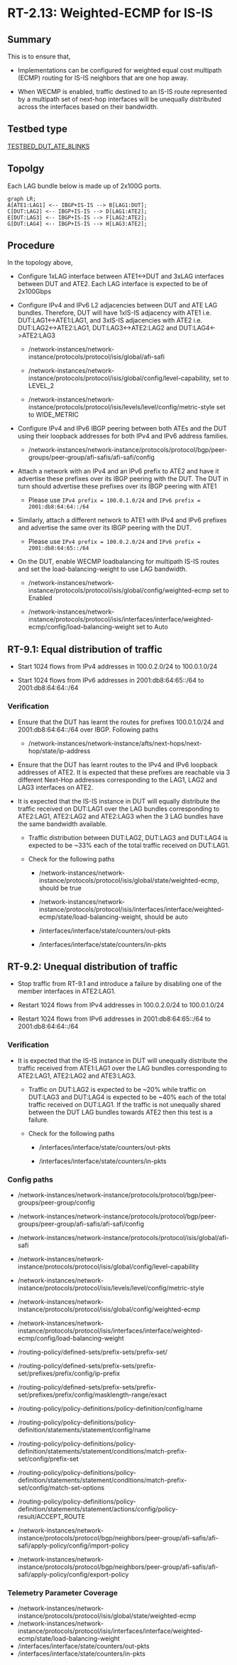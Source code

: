 # RT-2.13: Weighted-ECMP for IS-IS

## Summary

This is to ensure that,

*   Implementations can be configured for weighted equal cost multipath (ECMP)
    routing for IS-IS neighbors that are one hop away.

*   When WECMP is enabled, traffic destined to an IS-IS route represented by a
    multipath set of next-hop interfaces will be unequally distributed across
    the interfaces based on their bandwidth.

## Testbed type

[TESTBED_DUT_ATE_8LINKS](https://github.com/openconfig/featureprofiles/blob/main/topologies/atedut_8.testbed)

## Topolgy

Each LAG bundle below is made up of 2x100G ports.

```mermaid
graph LR;
A[ATE1:LAG1] <-- IBGP+IS-IS --> B[LAG1:DUT];
C[DUT:LAG2] <-- IBGP+IS-IS --> D[LAG1:ATE2];
E[DUT:LAG3] <-- IBGP+IS-IS --> F[LAG2:ATE2];
G[DUT:LAG4] <-- IBGP+IS-IS --> H[LAG3:ATE2];
```

## Procedure

In the topology above,

*   Configure 1xLAG interface between ATE1<->DUT and 3xLAG interfaces between
    DUT and ATE2. Each LAG interface is expected to be of 2x100Gbps

*   Configure IPv4 and IPv6 L2 adjacencies between DUT and ATE LAG bundles.
    Therefore, DUT will have 1xIS-IS adjacency with ATE1 i.e.
    DUT:LAG1<->ATE1:LAG1, and 3xIS-IS adjacencies with ATE2 i.e.
    DUT:LAG2<->ATE2:LAG1, DUT:LAG3<->ATE2:LAG2 and DUT:LAG4<->ATE2:LAG3

    *   /network-instances/network-instance/protocols/protocol/isis/global/afi-safi

    *   /network-instances/network-instance/protocols/protocol/isis/global/config/level-capability,
        set to LEVEL_2

    *   /network-instances/network-instance/protocols/protocol/isis/levels/level/config/metric-style
        set to WIDE_METRIC

*   Configure IPv4 and IPv6 IBGP peering between both ATEs and the DUT using
    their loopback addresses for both IPv4 and IPv6 address families.

    *   /network-instances/network-instance/protocols/protocol/bgp/peer-groups/peer-group/afi-safis/afi-safi/config

*   Attach a network with an IPv4 and an IPv6 prefix to ATE2 and have it
    advertise these prefixes over its IBGP peering with the DUT. The DUT in turn
    should advertise these prefixes over its IBGP peering with ATE1

    *   Please use `IPv4 prefix = 100.0.1.0/24` and `IPv6 prefix =
        2001:db8:64:64::/64`

*   Similarly, attach a different network to ATE1 with IPv4 and IPv6 prefixes
    and advertise the same over its IBGP peering with the DUT.

    *   Please use `IPv4 prefix = 100.0.2.0/24` and `IPv6 prefix =
        2001:db8:64:65::/64`

*   On the DUT, enable WECMP loadbalancing for multipath IS-IS routes and set
    the load-balancing-weight to use LAG bandwidth.

    *   /network-instances/network-instance/protocols/protocol/isis/global/config/weighted-ecmp
        set to Enabled

    *   /network-instances/network-instance/protocols/protocol/isis/interfaces/interface/weighted-ecmp/config/load-balancing-weight
        set to Auto

## RT-9.1: Equal distribution of traffic

*   Start 1024 flows from IPv4 addresses in 100.0.2.0/24 to 100.0.1.0/24

*   Start 1024 flows from IPv6 addresses in 2001:db8:64:65::/64 to
    2001:db8:64:64::/64


### Verification

*   Ensure that the DUT has learnt the routes for prefixes 100.0.1.0/24 and
    2001:db8:64:64::/64 over IBGP. Following paths

    *   /network-instances/network-instance/afts/next-hops/next-hop/state/ip-address

*   Ensure that the DUT has learnt routes to the IPv4 and IPv6 loopback
    addresses of ATE2. It is expected that these prefixes are reachable via 3
    different Next-Hop addresses corresponding to the LAG1, LAG2 and LAG3
    interfaces on ATE2.

*   It is expected that the IS-IS instance in DUT will equally distribute the
    traffic received on DUT:LAG1 over the LAG bundles corresponding to
    ATE2:LAG1, ATE2:LAG2 and ATE2:LAG3 when the 3 LAG bundles have the same
    bandwidth available.

    *   Traffic distribution between DUT:LAG2, DUT:LAG3 and DUT:LAG4 is expected
        to be ~33% each of the total traffic received on DUT:LAG1.

    *   Check for the following paths

        *   /network-instances/network-instance/protocols/protocol/isis/global/state/weighted-ecmp,
            should be true

        *   /network-instances/network-instance/protocols/protocol/isis/interfaces/interface/weighted-ecmp/state/load-balancing-weight,
            should be auto

        *   /interfaces/interface/state/counters/out-pkts

        *   /interfaces/interface/state/counters/in-pkts

## RT-9.2: Unequal distribution of traffic

*   Stop traffic from RT-9.1 and introduce a failure by disabling one of the
    member interfaces in ATE2:LAG1.

*   Restart 1024 flows from IPv4 addresses in 100.0.2.0/24 to 100.0.1.0/24

*   Restart 1024 flows from IPv6 addresses in 2001:db8:64:65::/64 to
    2001:db8:64:64::/64


### Verification

*   It is expected that the IS-IS instance in DUT will unequally distribute the
    traffic received from ATE1:LAG1 over the LAG bundles corresponding to
    ATE2:LAG1, ATE2:LAG2 and ATE3:LAG3.

    *   Traffic on DUT:LAG2 is expected to be ~20% while traffic on DUT:LAG3 and
        DUT:LAG4 is expected to be ~40% each of the total traffic received on
        DUT:LAG1. If the traffic is not unequally shared between the DUT LAG
        bundles towards ATE2 then this test is a failure.

    *   Check for the following paths

        *   /interfaces/interface/state/counters/out-pkts

        *   /interfaces/interface/state/counters/in-pkts

### Config paths

*   /network-instances/network-instance/protocols/protocol/bgp/peer-groups/peer-group/config
*   /network-instances/network-instance/protocols/protocol/bgp/peer-groups/peer-group/afi-safis/afi-safi/config

*   /network-instances/network-instance/protocols/protocol/isis/global/afi-safi

*   /network-instances/network-instance/protocols/protocol/isis/global/config/level-capability

*   /network-instances/network-instance/protocols/protocol/isis/levels/level/config/metric-style

*   /network-instances/network-instance/protocols/protocol/isis/global/config/weighted-ecmp

*   /network-instances/network-instance/protocols/protocol/isis/interfaces/interface/weighted-ecmp/config/load-balancing-weight

*   /routing-policy/defined-sets/prefix-sets/prefix-set/

*   /routing-policy/defined-sets/prefix-sets/prefix-set/prefixes/prefix/config/ip-prefix

*   /routing-policy/defined-sets/prefix-sets/prefix-set/prefixes/prefix/config/masklength-range/exact

*   /routing-policy/policy-definitions/policy-definition/config/name

*   /routing-policy/policy-definitions/policy-definition/statements/statement/config/name

*   /routing-policy/policy-definitions/policy-definition/statements/statement/conditions/match-prefix-set/config/prefix-set

*   /routing-policy/policy-definitions/policy-definition/statements/statement/conditions/match-prefix-set/config/match-set-options

*   /routing-policy/policy-definitions/policy-definition/statements/statement/actions/config/policy-result/ACCEPT_ROUTE

*   /network-instances/network-instance/protocols/protocol/bgp/neighbors/peer-group/afi-safis/afi-safi/apply-policy/config/import-policy

*   /network-instances/network-instance/protocols/protocol/bgp/neighbors/peer-group/afi-safis/afi-safi/apply-policy/config/export-policy

### Telemetry Parameter Coverage

*   /network-instances/network-instance/protocols/protocol/isis/global/state/weighted-ecmp
*   /network-instances/network-instance/protocols/protocol/isis/interfaces/interface/weighted-ecmp/state/load-balancing-weight
*   /interfaces/interface/state/counters/out-pkts
*   /interfaces/interface/state/counters/in-pkts
